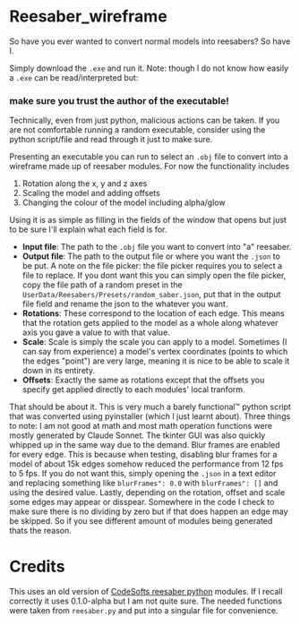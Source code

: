 # Reesaber_wireframe

So have you ever wanted to convert normal models into reesabers? So have I.

Simply download the `.exe` and run it. Note: though I do not know how easily a `.exe` can be read/interpreted but:
### **make sure you trust the author of the executable!**
Technically, even from just python, malicious actions can be taken. If you are not comfortable running a random executable, consider using the python script/file and read through it just to make sure.

Presenting an executable you can run to select an `.obj` file to convert into a wireframe made up of reesaber modules.
For now the functionality includes
1. Rotation along the x, y and z axes
2. Scaling the model and adding offsets
3. Changing the colour of the model including alpha/glow

Using it is as simple as filling in the fields of the window that opens but just to be sure I'll explain what each field is for.
- **Input file**: The path to the `.obj` file you want to convert into "a" reesaber.
- **Output file**: The path to the output file or where you want the `.json` to be put.  A note on the file picker: the file picker requires you to select a file to replace. If you dont want this you can simply open the file picker, copy the file path of a random preset in the `UserData/Reesabers/Presets/random_saber.json`, put that in the output file field and rename the json to the whatever you want.
- **Rotations**: These correspond to the location of each edge. This means that the rotation gets applied to the model as a whole along whatever axis you gave a value to with that value.
- **Scale**: Scale is simply the scale you can apply to a model. Sometimes (I can say from experience) a model's vertex coordinates (points to which the edges "point") are very large, meaning it is nice to be able to scale it down in its entirety.
- **Offsets**: Exactly the same as rotations except that the offsets you specify get applied directly to each modules' local tranform.

That should be about it. This is very much a barely functional™ python script that was converted using pyinstaller (which I just learnt about).
Three things to note: I am not good at math and most math operation functions were mostly generated by Claude Sonnet. The tkinter GUI was also quickly whipped up in the same way due to the demand.
Blur frames are enabled for every edge. This is because when testing, disabling blur frames for a model of about 15k edges somehow reduced the performance from 12 fps to 5 fps. If you do not want this, simply opening the `.json` in a text editor and replacing something like `blurFrames": 0.0` with `blurFrames": []` and using the desired value.
Lastly, depending on the rotation, offset and scale some edges may appear or disspear. Somewhere in the code I check to make sure there is no dividing by zero but if that does happen an edge may be skipped. So if you see different amount of modules being generated thats the reason.

# Credits

This uses an old version of [CodeSofts reesaber python](https://github.com/CodeSoftGit/reesaber-py/) modules. If I recall correctly it uses 0.1.0-alpha but I am not quite sure. The needed functions were taken from `reesaber.py` and put into a singular file for convenience.
